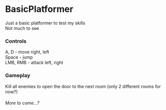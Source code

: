 # BasicPlatformer
Just a basic platformer to test my skills   
Not much to see

### Controls
A, D - move right, left  
Space - jump    
LMB, RMB - attack left, right

### Gameplay
Kill all enemies to open the door to the next room (only 2 different rooms for now?)

###### More to come...?